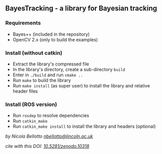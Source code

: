 ## BayesTracking - a library for Bayesian tracking

### Requirements
* Bayes++ (included in the repository)
* OpenCV 2.x (only to build the examples)

### Install (without catkin)
* Extract the library's compressed file
* In the library's directory, create a sub-directory `build`
* Enter in `./build` and run `cmake ..`
* Run `make` to build the library
* Run `make install` (as super user) to install the library and relative header files

### Install (ROS version)
* Run `rosdep` to resolve dependencies
* Run `catkin_make`
* Run `catkin_make install` to install the library and headers (optional)


_by Nicola Bellotto <nbellotto@lincoln.ac.uk>_

*cite with this DOI: [10.5281/zenodo.10318](http://dx.doi.org/10.5281/zenodo.10318)*
